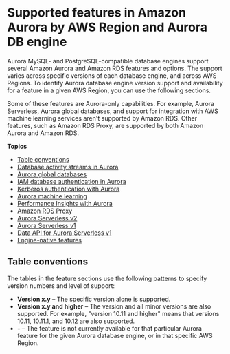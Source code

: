 # Supported features in Amazon Aurora by AWS Region and Aurora DB engine<a name="Concepts.AuroraFeaturesRegionsDBEngines.grids"></a>

Aurora MySQL\- and PostgreSQL\-compatible database engines support several Amazon Aurora and Amazon RDS features and options\. The support varies across specific versions of each database engine, and across AWS Regions\. To identify Aurora database engine version support and availability for a feature in a given AWS Region, you can use the following sections\.

Some of these features are Aurora\-only capabilities\. For example, Aurora Serverless, Aurora global databases, and support for integration with AWS machine learning services aren't supported by Amazon RDS\. Other features, such as Amazon RDS Proxy, are supported by both Amazon Aurora and Amazon RDS\. 

**Topics**
+ [Table conventions](#Concepts.Aurora_Fea_Regions_DB-eng.Feature.TableConventions)
+ [Database activity streams in Aurora](Concepts.Aurora_Fea_Regions_DB-eng.Feature.DBActivityStreams.md)
+ [Aurora global databases](Concepts.Aurora_Fea_Regions_DB-eng.Feature.GlobalDatabase.md)
+ [IAM database authentication in Aurora](Concepts.Aurora_Fea_Regions_DB-eng.Feature.IAMdbauth.md)
+ [Kerberos authentication with Aurora](Concepts.Aurora_Fea_Regions_DB-eng.Feature.KerberosAuthentication.md)
+ [Aurora machine learning](Concepts.Aurora_Fea_Regions_DB-eng.Feature.Aurora_ML.md)
+ [Performance Insights with Aurora](Concepts.Aurora_Fea_Regions_DB-eng.Feature.PerfInsights.md)
+ [Amazon RDS Proxy](Concepts.Aurora_Fea_Regions_DB-eng.Feature.RDS_Proxy.md)
+ [Aurora Serverless v2](Concepts.Aurora_Fea_Regions_DB-eng.Feature.ServerlessV2.md)
+ [Aurora Serverless v1](Concepts.Aurora_Fea_Regions_DB-eng.Feature.ServerlessV1.md)
+ [Data API for Aurora Serverless v1](Concepts.Aurora_Fea_Regions_DB-eng.Feature.Data_API.md)
+ [Engine\-native features](Concepts.Aurora_Fea_Regions_DB-eng.Feature.EngineNativeFeatures.md)

## Table conventions<a name="Concepts.Aurora_Fea_Regions_DB-eng.Feature.TableConventions"></a>

The tables in the feature sections use the following patterns to specify version numbers and level of support: 
+ **Version x\.y** – The specific version alone is supported\.
+ **Version x\.y and higher** – The version and all minor versions are also supported\. For example, "version 10\.11 and higher" means that versions 10\.11, 10\.11\.1, and 10\.12 are also supported\. 
+ **\-** – The feature is not currently available for that particular Aurora feature for the given Aurora database engine, or in that specific AWS Region\.